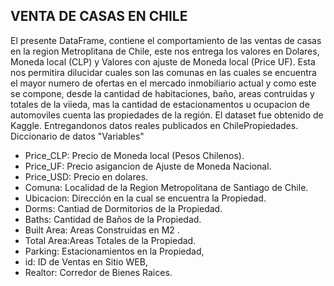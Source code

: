 ##  VENTA DE CASAS EN CHILE
El presente DataFrame, contiene el comportamiento de las ventas de casas en la region Metroplitana de Chile, este nos entrega los valores en Dolares, Moneda local (CLP) y Valores con ajuste de Moneda local (Price UF).
Esta nos permitira dilucidar cuales son las comunas en las cuales se encuentra el mayor numero de ofertas en el mercado inmobiliario actual y como este se compone, desde la cantidad de habitaciones, baño, areas contruidas y totales de la viieda, mas la cantidad de estacionamentos u ocupacion de automoviles cuenta las propiedades de la región.
El dataset fue obtenido de Kaggle. Entregandonos datos reales publicados en ChilePropiedades.
Diccionario de datos "Variables"
* Price_CLP: Precio de Moneda local (Pesos Chilenos).
* Price_UF: Precio asigancion de Ajuste de Moneda Nacional.
* Price_USD: Precio en dolares.
* Comuna: Localidad de la Region Metropolitana de Santiago de Chile.
* Ubicacion: Dirección en la cual se encuentra la Propiedad.
* Dorms: Cantiad de Dormitorios de la Propiedad.
* Baths: Cantidad de Baños de la Propiedad.
* Built Area: Areas Construidas en  M2 .
* Total Area:Areas Totales de la Propiedad.
* Parking: Estacionamientos en la Propiedad,
* id: ID de Ventas en Sitio WEB,
* Realtor: Corredor de Bienes Raices.
